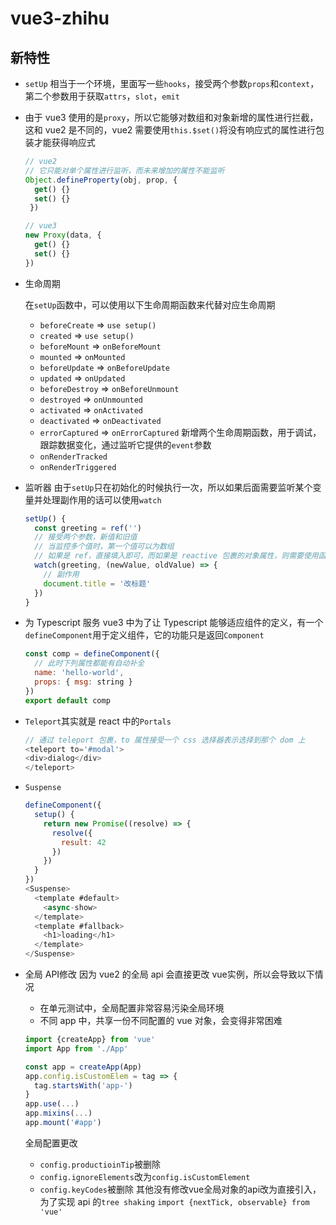 # vue3-zhihu

## 新特性
- `setUp`
  相当于一个环境，里面写一些`hooks`，接受两个参数`props`和`context`，第二个参数用于获取`attrs`，`slot`，`emit`
- 由于 vue3 使用的是`proxy`，所以它能够对数组和对象新增的属性进行拦截，这和 vue2 是不同的，vue2 需要使用`this.$set()`将没有响应式的属性进行包装才能获得响应式
  ```javascript
  // vue2
  // 它只能对单个属性进行监听，而未来增加的属性不能监听
  Object.defineProperty(obj, prop, {
    get() {}
    set() {}
   })

  // vue3
  new Proxy(data, {
    get() {}
    set() {}
  })
  ```
  
- 生命周期
  
  在`setUp`函数中，可以使用以下生命周期函数来代替对应生命周期
  - `beforeCreate` => `use setup()`
  - `created` => `use setup()`
  - `beforeMount` => `onBeforeMount`
  - `mounted` => `onMounted`
  - `beforeUpdate` => `onBeforeUpdate`
  - `updated` => `onUpdated`
  - `beforeDestroy` => `onBeforeUnmount`
  - `destroyed` => `onUnmounted`
  - `activated` => `onActivated`
  - `deactivated` => `onDeactivated`
  - `errorCaptured` => `onErrorCaptured`
  新增两个生命周期函数，用于调试，跟踪数据变化，通过监听它提供的`event`参数
  - `onRenderTracked`
  - `onRenderTriggered`

- 监听器
  由于`setUp`只在初始化的时候执行一次，所以如果后面需要监听某个变量并处理副作用的话可以使用`watch`
  ```javascript
  setUp() {
    const greeting = ref('')
    // 接受两个参数，新值和旧值
    // 当监控多个值时，第一个值可以为数组
    // 如果是 ref，直接填入即可，而如果是 reactive 包裹的对象属性，则需要使用函数返回需要监控的属性
    watch(greeting, (newValue, oldValue) => {
      // 副作用
      document.title = '改标题'
    })
  }
  ```

- 为 Typescript 服务
  vue3 中为了让 Typescript 能够适应组件的定义，有一个`defineComponent`用于定义组件，它的功能只是返回`Component`
  ```javascript
  const comp = defineComponent({
    // 此时下列属性都能有自动补全
    name: 'hello-world',
    props: { msg: string }
  })
  export default comp
  ```
- `Teleport`其实就是 react 中的`Portals`
  ```javascript
  // 通过 teleport 包裹，to 属性接受一个 css 选择器表示选择到那个 dom 上
  <teleport to='#modal'>
  <div>dialog</div>
  </teleport>
  ```
- `Suspense`
  ```javascript
  defineComponent({
    setup() {
      return new Promise((resolve) => {
        resolve({
          result: 42
        })
      })
    }
  })
  <Suspense>
    <template #default>
      <async-show>
    </template>
    <template #fallback>
      <h1>loading</h1>
    </template>
  </Suspense>
  ```
- 全局 API修改
  因为 vue2 的全局 api 会直接更改 vue实例，所以会导致以下情况
  - 在单元测试中，全局配置非常容易污染全局环境
  - 不同 app 中，共享一份不同配置的 vue 对象，会变得非常困难
  ```javascript
  import {createApp} from 'vue'
  import App from './App'

  const app = createApp(App)
  app.config.isCustomElem = tag => {
    tag.startsWith('app-')
  }
  app.use(...)
  app.mixins(...)
  app.mount('#app')
  ```
  全局配置更改
  - `config.productioinTip`被删除
  - `config.ignoreElements`改为`config.isCustomElement`
  - `config.keyCodes`被删除
  其他没有修改vue全局对象的api改为直接引入，为了实现 api 的`tree shaking`
  `import {nextTick, observable} from 'vue'`
